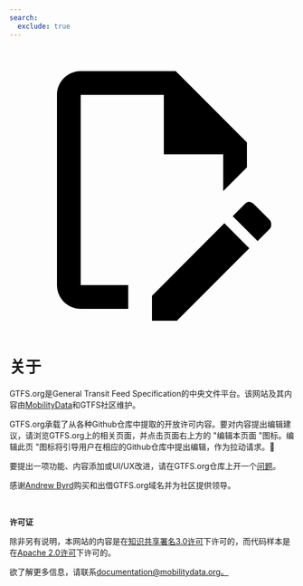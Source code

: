 ```yaml
---
search:
  exclude: true
---
```

<a class="pencil-link" href="https://github.com/MobilityData/gtfs.org/edit/main/docs/about.md" title="Edit this page" target="_blank">
    <svg class="pencil" xmlns="http://www.w3.org/2000/svg" viewBox="0 0 24 24"><path d="M10 20H6V4h7v5h5v3.1l2-2V8l-6-6H6c-1.1 0-2 .9-2 2v16c0 1.1.9 2 2 2h4v-2m10.2-7c.1 0 .3.1.4.2l1.3 1.3c.2.2.2.6 0 .8l-1 1-2.1-2.1 1-1c.1-.1.2-.2.4-.2m0 3.9L14.1 23H12v-2.1l6.1-6.1 2.1 2.1Z"></path></svg>
  </a>

<style>
  .md-nav .md-nav--secondary {
      display: none !important;
    }
</style>

# 关于

GTFS.org是General Transit Feed Specification的中央文件平台。该网站及其内容由[MobilityData](https://mobilitydata.org/)和GTFS社区维护。

GTFS.org承载了从各种Github仓库中提取的开放许可内容。要对内容提出编辑建议，请浏览GTFS.org上的相关页面，并点击页面右上方的 "编辑本页面 "图标。编辑此页 "图标将引导用户在相应的Github仓库中提出编辑，作为拉动请求。📝

要提出一项功能、内容添加或UI/UX改进，请在GTFS.org仓库上开一个[问题](https://github.com/MobilityData/gtfs.org/issues/new)。

感谢[Andrew Byrd](https://www.linkedin.com/in/byrdandrew)购买和出借GTFS.org域名并为社区提供领导。

<br/>

**许可证**

除非另有说明，本网站的内容是在[知识共享署名3.0许可](https://creativecommons.org/licenses/by/3.0/)下许可的，而代码样本是在[Apache 2.0许可](https://www.apache.org/licenses/LICENSE-2.0)下许可的。

欲了解更多信息，请联系[documentation@mobilitydata.org。](mailto:documentation@mobilitydata.org)
